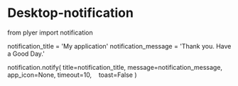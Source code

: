 # Desktop-notification
from plyer import notification

notification_title = 'My application'
notification_message = 'Thank you. Have a Good Day.'

notification.notify(
    title=notification_title,
    message=notification_message,
    app_icon=None,
    timeout=10,
    toast=False
)
